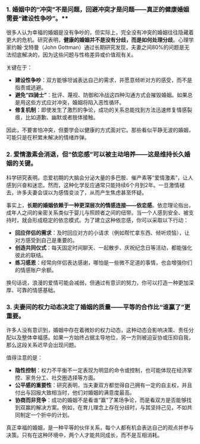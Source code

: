### 1. 婚姻中的“冲突”不是问题，回避冲突才是问题——真正的健康婚姻需要“建设性争吵”。**

很多人认为幸福的婚姻是没有争吵的，但实际上，完全没有冲突的婚姻往往隐藏着更大的危机。研究表明，**健康的婚姻并不是没有分歧，而是如何处理分歧**。心理学家约翰·戈特曼（John Gottman）通过长期研究发现，夫妻之间80%的问题是无法彻底解决的，因为这些问题与性格差异或价值观有关。

关键在于：
- **建设性争吵**：双方能够坦诚表达自己的需求，并愿意倾听对方的感受，而不是指责或逃避。
- **避免“四骑士”**：批评、蔑视、防御和冷战这四种沟通方式会摧毁婚姻。如果总是用这些方式应对冲突，婚姻将陷入恶性循环。
- **修复机制**：即使发生了激烈的争论，成功的关系总能找到方法迅速修复情感裂痕，比如道歉、幽默或者肢体接触。

因此，不要害怕冲突，但要学会以健康的方式面对它。那些看似平静无波的婚姻，可能只是在积累未解决的情绪炸弹。



### **2. 爱情激素会消退，但“依恋感”可以被主动培养——这是维持长久婚姻的关键。**

科学研究表明，恋爱初期的大脑会分泌大量的多巴胺、催产素等“爱情激素”，让人感到兴奋和迷恋。然而，这种化学反应通常只能持续6个月到2年。一旦激情褪去，许多夫妻会误以为感情变淡了，从而产生焦虑甚至怀疑。

事实上，**长期的婚姻依赖于一种更深层次的情感连接——依恋感**。依恋理论指出，成年人之间的亲密关系类似于婴儿与照顾者之间的纽带。当一个人感到安全、被支持时，就会形成稳定的依恋模式。为了建立这种依恋感，你可以采取以下行动：
- **回应伴侣的需求**：及时回应对方的小请求（例如帮忙拿东西、倾听烦恼），让对方感受到自己是重要的。
- **创造共同仪式**：每天固定时间聊天、一起散步、庆祝纪念日等活动，都能强化彼此的联结。
- **练习感恩**：经常向伴侣表达感谢，哪怕是一些微不足道的事情，也会增强你们的情感账户余额。

换句话说，浪漫的爱情可能会减弱，但通过有意识的努力，你可以打造一种更加深厚、可靠的情感基础。



### **3. 夫妻间的权力动态决定了婚姻的质量——平等的合作比“谁赢了”更重要。**

许多人没有意识到，婚姻中存在着微妙的权力动态，这种动态会影响决策、责任分配以及整体幸福感。如果一方始终占据主导地位，另一方则被迫妥协或压抑自我，那么这段关系迟早会出现问题。

值得注意的是：
- **隐性控制**：权力不平衡不一定表现为明显的命令或控制，也可能体现在经济掌控、家务分工、社交圈选择等方面。
- **公平感的重要性**：研究表明，当夫妻双方都觉得自己拥有一定的自主权，并且付出与回报大致相当时，他们对婚姻的满意度最高。
- **协商而非竞争**：成功的婚姻不是看谁“赢”了某场争论，而是看双方是否能够找到双赢的解决方案。例如，在育儿理念上存在分歧时，与其坚持己见，不如共同制定一个折中的计划。

真正幸福的婚姻，是一种平等的伙伴关系，每个人都有机会表达自己的观点并参与决策。只有在这种环境中，两个人才能共同成长，而不是互相消耗。
